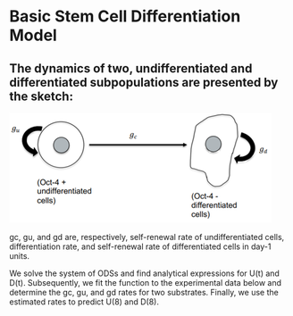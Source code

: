 # Basic Stem Cell Differentiation Model
## The dynamics of two, undifferentiated and differentiated subpopulations are presented by the sketch:

![](https://raw.githubusercontent.com/aznxed/stem-cell-differentiation-model/master/model.png)

gc, gu, and gd are, respectively, self-renewal rate of undifferentiated cells, differentiation rate, and self-renewal rate of differentiated cells in day-1 units.

We solve the system of ODSs and find analytical expressions for U(t) and D(t). Subsequently, we fit the function to the experimental data below and determine the  gc, gu, and gd rates for two substrates. Finally, we use the estimated rates to predict U(8) and D(8).
